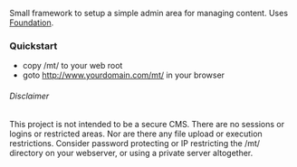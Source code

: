 Small framework to setup a simple admin area for managing content.  Uses [Foundation](http://foundation.zurb.com/).  

### Quickstart

- copy /mt/ to your web root
- goto http://www.yourdomain.com/mt/ in your browser

###### Disclaimer

This project is not intended to be a secure CMS.  There are no sessions or logins or restricted areas.  Nor are there any file upload or execution restrictions. Consider password protecting or IP restricting the /mt/ directory on your webserver, or using a private server altogether.